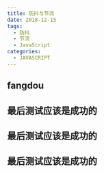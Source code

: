 ```yaml
---
title: 防抖与节流
date: 2018-12-15
tags:
  - 防抖
  - 节流
  - JavaScript
categories:
  - JAVASCRIPT
---
```


## fangdou

## 最后测试应该是成功的
## 最后测试应该是成功的
## 最后测试应该是成功的